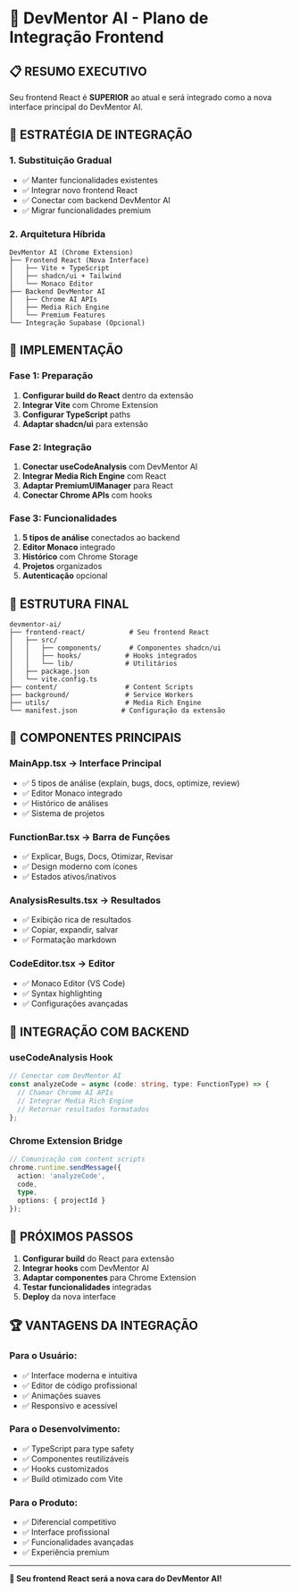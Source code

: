 # 🚀 DevMentor AI - Plano de Integração Frontend

## 📋 **RESUMO EXECUTIVO**

Seu frontend React é **SUPERIOR** ao atual e será integrado como a nova interface principal do DevMentor AI.

## 🎯 **ESTRATÉGIA DE INTEGRAÇÃO**

### **1. Substituição Gradual**
- ✅ Manter funcionalidades existentes
- ✅ Integrar novo frontend React
- ✅ Conectar com backend DevMentor AI
- ✅ Migrar funcionalidades premium

### **2. Arquitetura Híbrida**
```
DevMentor AI (Chrome Extension)
├── Frontend React (Nova Interface)
│   ├── Vite + TypeScript
│   ├── shadcn/ui + Tailwind
│   └── Monaco Editor
├── Backend DevMentor AI
│   ├── Chrome AI APIs
│   ├── Media Rich Engine
│   └── Premium Features
└── Integração Supabase (Opcional)
```

## 🔧 **IMPLEMENTAÇÃO**

### **Fase 1: Preparação**
1. **Configurar build do React** dentro da extensão
2. **Integrar Vite** com Chrome Extension
3. **Configurar TypeScript** paths
4. **Adaptar shadcn/ui** para extensão

### **Fase 2: Integração**
1. **Conectar useCodeAnalysis** com DevMentor AI
2. **Integrar Media Rich Engine** com React
3. **Adaptar PremiumUIManager** para React
4. **Conectar Chrome APIs** com hooks

### **Fase 3: Funcionalidades**
1. **5 tipos de análise** conectados ao backend
2. **Editor Monaco** integrado
3. **Histórico** com Chrome Storage
4. **Projetos** organizados
5. **Autenticação** opcional

## 📁 **ESTRUTURA FINAL**

```
devmentor-ai/
├── frontend-react/           # Seu frontend React
│   ├── src/
│   │   ├── components/       # Componentes shadcn/ui
│   │   ├── hooks/           # Hooks integrados
│   │   └── lib/             # Utilitários
│   ├── package.json
│   └── vite.config.ts
├── content/                 # Content Scripts
├── background/              # Service Workers
├── utils/                   # Media Rich Engine
└── manifest.json           # Configuração da extensão
```

## 🎨 **COMPONENTES PRINCIPAIS**

### **MainApp.tsx** → Interface Principal
- ✅ 5 tipos de análise (explain, bugs, docs, optimize, review)
- ✅ Editor Monaco integrado
- ✅ Histórico de análises
- ✅ Sistema de projetos

### **FunctionBar.tsx** → Barra de Funções
- ✅ Explicar, Bugs, Docs, Otimizar, Revisar
- ✅ Design moderno com ícones
- ✅ Estados ativos/inativos

### **AnalysisResults.tsx** → Resultados
- ✅ Exibição rica de resultados
- ✅ Copiar, expandir, salvar
- ✅ Formatação markdown

### **CodeEditor.tsx** → Editor
- ✅ Monaco Editor (VS Code)
- ✅ Syntax highlighting
- ✅ Configurações avançadas

## 🔌 **INTEGRAÇÃO COM BACKEND**

### **useCodeAnalysis Hook**
```typescript
// Conectar com DevMentor AI
const analyzeCode = async (code: string, type: FunctionType) => {
  // Chamar Chrome AI APIs
  // Integrar Media Rich Engine
  // Retornar resultados formatados
};
```

### **Chrome Extension Bridge**
```typescript
// Comunicação com content scripts
chrome.runtime.sendMessage({
  action: 'analyzeCode',
  code,
  type,
  options: { projectId }
});
```

## 🎯 **PRÓXIMOS PASSOS**

1. **Configurar build** do React para extensão
2. **Integrar hooks** com DevMentor AI
3. **Adaptar componentes** para Chrome Extension
4. **Testar funcionalidades** integradas
5. **Deploy** da nova interface

## 🏆 **VANTAGENS DA INTEGRAÇÃO**

### **Para o Usuário:**
- ✅ Interface moderna e intuitiva
- ✅ Editor de código profissional
- ✅ Animações suaves
- ✅ Responsivo e acessível

### **Para o Desenvolvimento:**
- ✅ TypeScript para type safety
- ✅ Componentes reutilizáveis
- ✅ Hooks customizados
- ✅ Build otimizado com Vite

### **Para o Produto:**
- ✅ Diferencial competitivo
- ✅ Interface profissional
- ✅ Funcionalidades avançadas
- ✅ Experiência premium

---

**🎉 Seu frontend React será a nova cara do DevMentor AI!**

